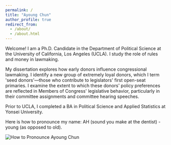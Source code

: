 ```yaml
---
permalink: /
title: "Ayoung Chun"
author_profile: true
redirect_from: 
  - /about/
  - /about.html
---
```


Welcome! I am a Ph.D. Candidate in the Department of Political Science at the University of California, Los Angeles (UCLA). I study the role of rules and money in lawmaking. 

My dissertation explores how early donors influence congressional lawmaking. I identify a new group of extremely loyal donors, which I term 'seed donors'—those who contribute to legislators' first open-seat primaries. I examine the extent to which these donors' policy preferences are reflected in Members of Congress' legislative behavior, particularly in their committee assignments and committee hearing speeches.

Prior to UCLA, I completed a BA in Political Science and Applied Statistics at Yonsei University. 

Here is how to pronounce my name: AH (sound you make at the dentist) - young (as opposed to old).

![How to Pronounce Ayoung Chun](https://ayoungchun.github.io/images/sayname.jpg)
